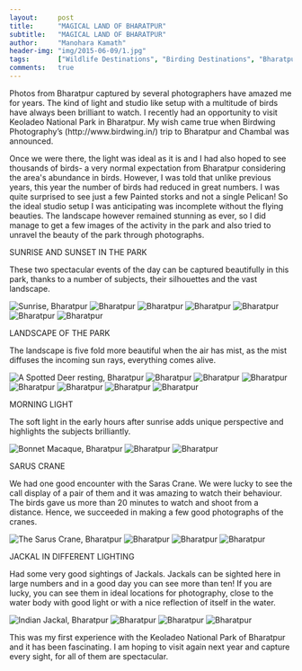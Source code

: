 ```yaml
---
layout:     post
title:      "MAGICAL LAND OF BHARATPUR"
subtitle:   "MAGICAL LAND OF BHARATPUR"
author:     "Manohara Kamath"
header-img: "img/2015-06-09/1.jpg"
tags:       ["Wildlife Destinations", "Birding Destinations", "Bharatpur"]
comments:   true
---
```



<p>Photos from Bharatpur captured by several photographers have amazed me for years. The kind of light and studio like setup with a multitude of birds have always been brilliant to watch. I recently had an opportunity to visit Keoladeo National Park in Bharatpur. My wish came true when Birdwing Photography’s (http://www.birdwing.in/) trip to Bharatpur and Chambal was announced.</p>

<p>Once we were there, the light was ideal as it is and I had also hoped to see thousands of birds- a very normal expectation from Bharatpur considering the area's abundance in birds. However, I was told that unlike previous years, this year the number of birds had reduced in great numbers. I was quite surprised to see just a few Painted storks and not a single Pelican! So the ideal studio setup I was anticipating was incomplete without the flying beauties. The landscape however remained stunning as ever, so I did manage to get a few images of the activity in the park and also tried to unravel the beauty of the park through photographs.</p>

<p>SUNRISE AND SUNSET IN THE PARK</p>

<p>These two spectacular events of the day can be captured beautifully in this park, thanks to a number of subjects, their silhouettes and the vast landscape.</p>

<img src="{{ site.baseurl }}/img/2015-06-09/2.jpg." alt="Sunrise, Bharatpur">

<img src="{{ site.baseurl }}/img/2015-06-09/3.jpg." alt="Bharatpur">

<img src="{{ site.baseurl }}/img/2015-06-09/4.jpg." alt="Bharatpur">

<img src="{{ site.baseurl }}/img/2015-06-09/5.jpg." alt="Bharatpur">

<img src="{{ site.baseurl }}/img/2015-06-09/6.jpg." alt="Bharatpur">

<img src="{{ site.baseurl }}/img/2015-06-09/7.jpg." alt="Bharatpur">

<img src="{{ site.baseurl }}/img/2015-06-09/8.jpg." alt="Bharatpur">

<p>LANDSCAPE OF THE PARK</p>

<p>The landscape is five fold more beautiful when the air has mist, as the mist diffuses the incoming sun rays, everything comes alive. </p>

<img src="{{ site.baseurl }}/img/2015-06-09/9.jpg." alt="A Spotted Deer resting, Bharatpur">

<img src="{{ site.baseurl }}/img/2015-06-09/10.jpg." alt="Bharatpur">

<img src="{{ site.baseurl }}/img/2015-06-09/11.jpg." alt="Bharatpur">

<img src="{{ site.baseurl }}/img/2015-06-09/12.jpg." alt="Bharatpur">

<img src="{{ site.baseurl }}/img/2015-06-09/13.jpg." alt="Bharatpur">

<img src="{{ site.baseurl }}/img/2015-06-09/14.jpg." alt="Bharatpur">

<img src="{{ site.baseurl }}/img/2015-06-09/15.jpg." alt="Bharatpur">

<img src="{{ site.baseurl }}/img/2015-06-09/16.jpg." alt="Bharatpur">



<p>MORNING LIGHT</p>

<p>The soft light in the early hours after sunrise adds unique perspective and highlights the subjects brilliantly.</p>

<img src="{{ site.baseurl }}/img/2015-06-09/17.jpg." alt="Bonnet Macaque, Bharatpur">

<img src="{{ site.baseurl }}/img/2015-06-09/18.jpg." alt="Bharatpur">

<img src="{{ site.baseurl }}/img/2015-06-09/19.jpg." alt="Bharatpur">

<p>SARUS CRANE</p>

<p>We had one good encounter with the Saras Crane. We were lucky to see the call display of a pair of them and it was amazing to watch their behaviour. The birds gave us more than 20 minutes to watch and shoot from a distance. Hence, we succeeded in making a few good photographs of the cranes.</p>

<img src="{{ site.baseurl }}/img/2015-06-09/20.jpg." alt="The Sarus Crane, Bharatpur">

<img src="{{ site.baseurl }}/img/2015-06-09/21.jpg." alt="Bharatpur">

<img src="{{ site.baseurl }}/img/2015-06-09/22.jpg." alt="Bharatpur">

<img src="{{ site.baseurl }}/img/2015-06-09/23.jpg." alt="Bharatpur">

<p>JACKAL IN DIFFERENT LIGHTING</p>

<p>Had some very good sightings of Jackals. Jackals can be sighted here in large numbers and in a good day you can see more than ten! If you are lucky, you can see them in ideal locations for photography, close to the water body with good light or with a nice reflection of itself in the water.</p>

<img src="{{ site.baseurl }}/img/2015-06-09/24.jpg." alt="Indian Jackal, Bharatpur">

<img src="{{ site.baseurl }}/img/2015-06-09/25.jpg." alt="Bharatpur">

<img src="{{ site.baseurl }}/img/2015-06-09/26.jpg." alt="Bharatpur">

<img src="{{ site.baseurl }}/img/2015-06-09/27.jpg." alt="Bharatpur">

<p>This was my first experience with the Keoladeo National Park of Bharatpur and it has been fascinating. I am hoping to visit again next year and capture every sight, for all of them are spectacular.</p>

